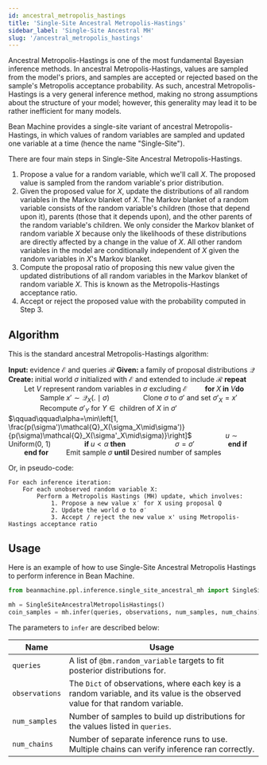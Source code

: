 ```yaml
---
id: ancestral_metropolis_hastings
title: 'Single-Site Ancestral Metropolis-Hastings'
sidebar_label: 'Single-Site Ancestral MH'
slug: '/ancestral_metropolis_hastings'
---
```


Ancestral Metropolis-Hastings is one of the most fundamental Bayesian inference methods. In ancestral Metropolis-Hastings, values are sampled from the model's priors, and samples are accepted or rejected based on the sample's Metropolis acceptance probability. As such, ancestral Metropolis-Hastings is a very general inference method, making no strong assumptions about the structure of your model; however, this generality may lead it to be rather inefficient for many models.

Bean Machine provides a single-site variant of ancestral Metropolis-Hastings, in which values of random variables are sampled and updated one variable at a time (hence the name "Single-Site").

There are four main steps in Single-Site Ancestral Metropolis-Hastings.


1. Propose a value for a random variable, which we'll call $X$. The proposed value is sampled from the random variable's prior distribution.
2. Given the proposed value for $X$, update the distributions of all random variables in the Markov blanket of $X$. The Markov blanket of a random variable consists of the random variable's children (those that depend upon it), parents (those that it depends upon), and the other parents of the random variable's children. We only consider the Markov blanket of random variable $X$ because only the likelihoods of these distributions are directly affected by a change in the value of $X$. All other random variables in the model are conditionally independent of $X$ given the random variables in $X$'s Markov blanket.
3. Compute the proposal ratio of proposing this new value given the updated distributions of all random variables in the Markov blanket of random variable $X$. This is known as the Metropolis-Hastings acceptance ratio.
4. Accept or reject the proposed value with the probability computed in Step 3.

## Algorithm

This is the standard ancestral Metropolis-Hastings algorithm:

$\textbf{Input: }\text{evidence }\mathcal{E} \text{ and queries } \mathcal{R}$
$\textbf{Given: }\text{a family of proposal distributions }\mathcal{Q}$
$\textbf{Create: } \text{initial world }\sigma\text{ initialized with }\mathcal{E}\text{ and extended to include }\mathcal{R}$
$\textbf{repeat}$
$\qquad\text{Let }V\text{ represent random variables in }\sigma\text{ excluding }\mathcal{E}$
$\qquad\textbf{for }X\textbf{ in }V\textbf{do}$
$\qquad\qquad\text{Sample }x'\sim\mathcal{Q}_X(. \mid \sigma)$
$\qquad\qquad\text{Clone }\sigma\text{ to }\sigma'\text{ and set }\sigma'_X=x'$
$\qquad\qquad\text{Recompute }\sigma'_{Y}\text{ for }Y\in\text{ children of } X\text{ in }\sigma'$
$\qquad\qquad\alpha=\min\left[1, \frac{p(\sigma')\mathcal{Q}_X(\sigma_X\mid\sigma')}{p(\sigma)\mathcal{Q}_X(\sigma'_X\mid\sigma)}\right]$
$\qquad\qquad u\sim \text{Uniform(0, 1)}$
$\qquad\qquad\textbf{if }u<\alpha\textbf{ then}$
$\qquad\qquad\qquad\sigma=\sigma'$
$\qquad\qquad\textbf{end if}$
$\qquad\textbf{end for}$
$\qquad\text{Emit sample }\sigma$
$\textbf{until }\text{Desired number of samples}$

Or, in pseudo-code:

```
For each inference iteration:
    For each unobserved random variable X:
        Perform a Metropolis Hastings (MH) update, which involves:
            1. Propose a new value x′ for X using proposal Q
            2. Update the world σ to σ′
            3. Accept / reject the new value x' using Metropolis-Hastings acceptance ratio
```

## Usage

Here is an example of how to use Single-Site Ancestral Metropolis Hastings to perform inference in Bean Machine.

```py
from beanmachine.ppl.inference.single_site_ancestral_mh import SingleSiteAncestralMetropolisHastings

mh = SingleSiteAncestralMetropolisHastings()
coin_samples = mh.infer(queries, observations, num_samples, num_chains)
```

The parameters to `infer` are described below:

| Name | Usage
| --- | ---
| `queries` | A list of `@bm.random_variable` targets to fit posterior distributions for.
| `observations` | The `Dict` of observations, where each key is a random variable, and its value is the observed value for that random variable.
| `num_samples` | Number of samples to build up distributions for the values listed in `queries`.
| `num_chains` | Number of separate inference runs to use. Multiple chains can verify inference ran correctly.

